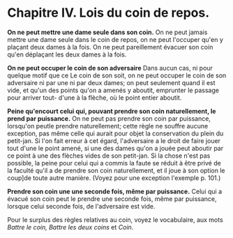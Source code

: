 # Chapitre IV. Lois du coin de repos.

**On ne peut mettre une dame seule dans son coin.**
On ne peut jamais mettre une dame seule dans le coin de repos, on ne peut l'occuper qu'en y plaçant deux dames à la fois. On ne peut pareillement évacuer son coin qu'en déplaçant les deux dames à la fois.

**On ne peut occuper le coin de son adversaire**
Dans aucun cas, ni pour quelque motif que ce Le coin de son soit, on ne peut occuper le coin de son adversaire ni par une ni par deux dames; on peut seulement quand il est vide, et qu'un des points qu'on a amenés y aboutit, emprunter le passage pour arriver tout- d'une à la flèche, où le point entier aboutit.

**Peine qu'encourt celui qui, pouvant prendre son coin naturellement, le prend par puissance.**
On ne peut pas prendre son coin par puissance, lorsqu'on peutle prendre naturellement; cette règle ne souffre aucune exception, pas même celle qui aurait pour objet la conservation du plein du petit-jan. Si l'on fait erreur à cet égard, l'adversaire a le droit de faire jouer tout d'une le point amené, si une des dames qu'on a jouée peut aboutir par ce point à une des flèches vides de son petit-jan. Si la chose n'est pas possible, la peine pour celui qui a commis la faute se réduit à être privé de la faculté qu'il a de prendre son coin naturellement, et il joue à son option le coup]de toute autre manière. (Voyez pour une exception l'exemple p. 101.)


**Prendre son coin une une seconde fois, même par puissance.**
Celui qui a évacué son coin peut le prendre une seconde fois, même par puissance, lorsque celui seconde fois, de l'adversaire est vide.

Pour le surplus des règles relatives au coin, voyez le vocabulaire, aux mots _Battre le coin, Battre les deux coins_ et _Coin_.

